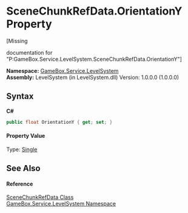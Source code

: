 # SceneChunkRefData.OrientationY Property 
 

\[Missing <summary> documentation for "P:GameBox.Service.LevelSystem.SceneChunkRefData.OrientationY"\]

**Namespace:**&nbsp;<a href="624c2ca8-2880-f7a3-3eb1-01587cc3f61e">GameBox.Service.LevelSystem</a><br />**Assembly:**&nbsp;LevelSystem (in LevelSystem.dll) Version: 1.0.0.0 (1.0.0.0)

## Syntax

**C#**<br />
``` C#
public float OrientationY { get; set; }
```


#### Property Value
Type: <a href="http://msdn2.microsoft.com/zh-cn/library/3www918f" target="_blank">Single</a>

## See Also


#### Reference
<a href="b76cad46-9cec-7684-6d55-d0de67b7fc1d">SceneChunkRefData Class</a><br /><a href="624c2ca8-2880-f7a3-3eb1-01587cc3f61e">GameBox.Service.LevelSystem Namespace</a><br />